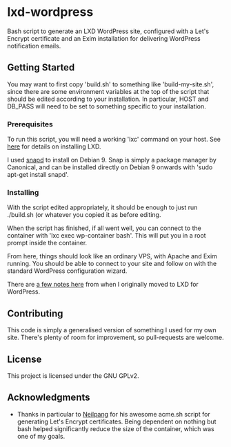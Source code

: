 # lxd-wordpress

Bash script to generate an LXD WordPress site, configured with a Let's Encrypt certificate and an Exim installation
for delivering WordPress notification emails.

## Getting Started

You may want to first copy 'build.sh' to something like 'build-my-site.sh', since there are some environment variables at the top of the script that should be edited according to your installation. In particular, HOST and DB_PASS will need to be set to something specific to your installation.

### Prerequisites

To run this script, you will need a working 'lxc' command on your host. See [here](https://linuxcontainers.org/lxd/getting-started-cli/) for details on installing LXD.

I used [snapd](https://docs.snapcraft.io/installing-snapd/6735) to install on Debian 9. Snap is simply a package manager by Canonical, and can be installed directly on Debian 9 onwards with 'sudo apt-get install snapd'.

### Installing

With the script edited appropriately, it should be enough to just run ./build.sh (or whatever you copied it as before editing.

When the script has finished, if all went well, you can connect to the container with 'lxc exec wp-container bash'. This will put you in a root prompt inside the container.

From here, things should look like an ordinary VPS, with Apache and Exim running. You should be able to connect to your site and follow on with the standard WordPress configuration wizard.

There are [a few notes here](https://www.susa.net/wordpress/2018/12/lxd-now-runs-my-wordpress/) from when I originally moved to LXD for WordPress.

## Contributing

This code is simply a generalised version of something I used for my own site. There's plenty of room for improvement, so pull-requests are welcome.

## License

This project is licensed under the GNU GPLv2.

## Acknowledgments

* Thanks in particular to [Neilpang](https://github.com/Neilpang/acme.sh) for his awesome acme.sh script for generating Let's Encrypt certificates. Being dependent on nothing but bash helped significantly reduce the size of the container, which was one of my goals.

